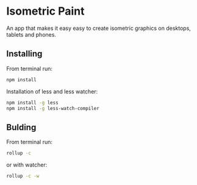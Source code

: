 # Isometric Paint

An app that makes it easy easy to create isometric graphics on desktops, tablets and phones.

## Installing
From terminal run:
```sh
npm install
```

Installation of less and less watcher:
```sh
npm install -g less
npm install -g less-watch-compiler
```


## Bulding
From terminal run:
```sh
rollup -c
```

or with watcher:
```sh
rollup -c -w
```
